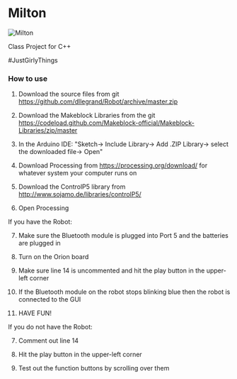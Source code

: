 # Milton

![Milton](/images/logo.png)

Class Project for C++

#JustGirlyThings

### How to use

1. Download the source files from git https://github.com/dllegrand/Robot/archive/master.zip

2. Download the Makeblock Libraries from the git https://codeload.github.com/Makeblock-official/Makeblock-Libraries/zip/master

3. In the Arduino IDE: "Sketch-> Include Library-> Add .ZIP Library-> select the downloaded file-> Open"

4. Download Processing from https://processing.org/download/ for whatever system your computer runs on

5. Download the ControlP5 library from http://www.sojamo.de/libraries/controlP5/

6. Open Processing

If you have the Robot:

7. Make sure the Bluetooth module is plugged into Port 5 and the batteries are plugged in

8. Turn on the Orion board

9. Make sure line 14 is uncommented and hit the play button in the upper-left corner

10. If the Bluetooth module on the robot stops blinking blue then the robot is connected to the GUI

11. HAVE FUN!

If you do not have the Robot:

7. Comment out line 14

8. Hit the play button in the upper-left corner

9. Test out the function buttons by scrolling over them
